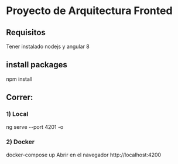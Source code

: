 # Proyecto de Arquitectura Fronted
## Requisitos
Tener instalado nodejs y angular 8 
## install packages
npm install
## Correr:
### 1) Local 
ng serve --port 4201 -o
### 2) Docker
docker-compose up 
Abrir en el navegador http://localhost:4200

